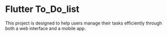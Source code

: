# Flutter To_Do_list

This project is designed to help users manage their tasks efficiently through both a web interface and a mobile app.